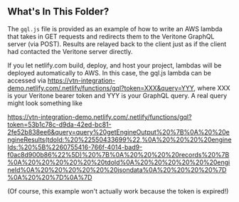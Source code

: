 ## What's In This Folder?

The `gql.js` file is provided as an example of how to write an AWS lambda that takes in GET requests and redirects them to the Veritone GraphQL server (via POST).
Results are relayed back to the client just as if the client had contacted the Veritone server directly. 

If you let netlify.com build, deploy, and host your project, lambdas will be deployed automatically to AWS.
In this case, the gql.js lambda can be accessed via https://vtn-integration-demo.netlify.com/.netlify/functions/gql?token=XXX&query=YYY,
where XXX is your Veritone bearer token and YYY is your GraphQL query. A real query might look something like

https://vtn-integration-demo.netlify.com/.netlify/functions/gql?token=53b1c78c-d9da-42ed-bc81-2fe52b838ee6&query=query%20getEngineOutput%20%7B%0A%20%20engineResults(tdoId:%20%22550433699%22,%0A%20%20%20%20engineIds:%20%5B%2260755416-766f-4014-bad9-f0ac8d900b86%22%5D)%20%7B%0A%20%20%20%20records%20%7B%0A%20%20%20%20%20%20tdoId%0A%20%20%20%20%20%20engineId%0A%20%20%20%20%20%20jsondata%0A%20%20%20%20%7D%0A%20%20%7D%0A%7D

(Of course, this example won't actually work because the token is expired!) 

